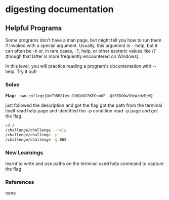 # digesting documentation

## Helpful Programs
Some programs don't have a man page, but might tell you how to run them if invoked with a special argument. Usually, this argument is --help, but it can often be -h or, in rare cases, -?, help, or other esoteric values like /? (though that latter is more frequently encountered on Windows).

In this level, you will practice reading a program's documentation with --help. Try it out!

### Solve
**Flag:** ` pwn.college{UxFRBM8Iev_OJ6QUOCRKEOsn0P_.QX3IDO0wSMzAzNzEzW}`

just followed the description and got the flag
got the path from the terminal itself
read help page and identified the -p condition
read -p page and got the flag

```bash
cd /
/challenge/challenge --help
/challenge/challenge -p
/challenge/challenge -g 860
```

### New Learnings
learnt to write and use paths on the terminal
used help command to capture the flag

### References 
none
